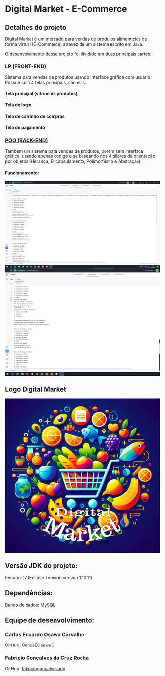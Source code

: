 # Digital Market - E-Commerce
## Detalhes do projeto
Digital Market é um mercado para vendas de produtos alimenticios de forma virtual (E-Commerce) atravez de um sistema escrito em Java.

O desenvolvimento desse projeto foi dividido em duas principais partes:
### LP (FRONT-END)
Sistema para vendas de produtos usando interface gráfica com usuário. Possue com 4 telas principais, são elas:
#### Tela principal (vitrine de produtos)

#### Tela de login 

#### Tela de carrinho de compras

#### Tela de pagamento 

### <a href="https://github.com/CarlosEOsawaC/TrabalhoFinal-LP-POO/tree/main/TrabalhoFinalPOO" target="_blank">POO (BACK-END)</a>
Também um sistema para vendas de produtos, porém sem interface gráfica, usando apenas codigo e se baseando nos 4 pilares da orientação por objetos (Herança, Encapsulamento, Polimorfismo e Abstração).
#### Funcionamento:

<img align="center" alt="Header" src="https://github.com/CarlosEOsawaC/TrabalhoFinal-LP-POO/blob/main/Img%20README/PrintPOO1.png"/>

<img align="center" alt="Header" src="https://github.com/CarlosEOsawaC/TrabalhoFinal-LP-POO/blob/main/Img%20README/PrintPOO2.png"/>

## Logo Digital Market

<img align="center" alt="Header" src="https://github.com/CarlosEOsawaC/TrabalhoFinal-LP-POO/blob/main/Img%20README/Logo%20Digital%20Market%20README.png"/>

## Versão JDK do projeto:
temurin-17 (Eclipse Temurin version 17.0.11)
## Dependências:
Banco de dados: MySQL
## Equipe de desenvolvimento:
### Carlos Eduardo Osawa Carvalho
GitHub: <a href="https://github.com/CarlosEOsawaC" target="_blank">CarlosEOsawaC</a>
### Fabricio Gonçalves da Cruz Rocha
GitHub: <a href="https://github.com/fabriciogoncalvesadv" target="_blank">fabriciogoncalvesadv</a>
